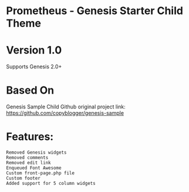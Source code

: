 # Prometheus - Genesis Starter Child Theme

# Version 1.0

Supports Genesis 2.0+

# Based On

Genesis Sample Child
Github original project link: https://github.com/copyblogger/genesis-sample

# Features:

    Removed Genesis widgets
    Removed comments
    Removed edit link
    Enqueued Font Awesome
    Custom front-page.php file
    Custom footer
    Added support for 5 column widgets



